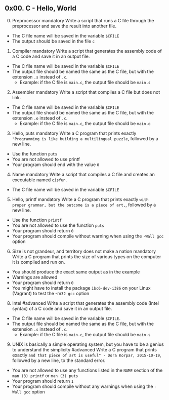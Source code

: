 ## 0x00. C - Hello, World
0. Preprocessor mandatory
Write a script that runs a C file through the preprocessor and save the result into another file.
  * The C file name will be saved in the variable `$CFILE`
  * The output should be saved in the file `c`
1. Compiler mandatory
Write a script that generates the assembly code of a C code and save it in an output file.
  * The C file name will be saved in the variable `$CFILE`
  * The output file should be named the same as the C file, but with the extension `.s` instead of `.c`.
    - Example: if the C file is `main.c`, the output file should be `main.s`
2. Assembler mandatory
Write a script that compiles a C file but does not link.
  * The C file name will be saved in the variable `$CFILE`
  * The output file should be named the same as the C file, but with the extension `.o` instead of `.c`.
    - Example: if the C file is `main.c`, the output file should be `main.o`
3. Hello, puts mandatory
Write a C program that prints exactly `"Programming is like building a multilingual puzzle`, followed by a new line.
  * Use the function `puts`
  * You are not allowed to use printf
  * Your program should end with the value `0`
4. Name mandatory
Write a script that compiles a C file and creates an executable named `cisfun`.
  * The C file name will be saved in the variable `$CFILE`
5. Hello, printf mandatory
Write a C program that prints exactly `with proper grammar, but the outcome is a piece of art,`, followed by a new line.
  * Use the function `printf`
  * You are not allowed to use the function `puts`
  * Your program should return `0`
  * Your program should compile without warning when using the `-Wall gcc` option
6. Size is not grandeur, and territory does not make a nation mandatory
Write a C program that prints the size of various types on the computer it is compiled and run on.
  * You should produce the exact same output as in the example
  * Warnings are allowed
  * Your program should return `0`
  * You might have to install the package `ibc6-dev-i386` on your Linux (Vagrant) to test the -m`32 gcc` option
8. Intel #advanced
Write a script that generates the assembly code (Intel syntax) of a C code and save it in an output file.
  * The C file name will be saved in the variable `$CFILE`.
  * The output file should be named the same as the C file, but with the extension `.s` instead of `.c`.
    - Example: if the C file is `main.c`, the output file should be `main.s`
9. UNIX is basically a simple operating system, but you have to be a genius to understand the simplicity #advanced
Write a C program that prints exactly `and that piece of art is useful" - Dora Korpar, 2015-10-19`, followed by a new line, to the standard error.
  * You are not allowed to use any functions listed in the `NAME` section of the `man (3) printf` or `man (3) puts`
  * Your program should return `1`
  * Your program should compile without any warnings when using the `-Wall gcc` option

